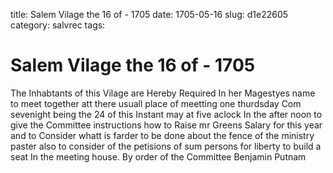 title: Salem Vilage the 16 of - 1705
date: 1705-05-16
slug: d1e22605
category: salvrec
tags: 


<div markdown class="doc" id="d1e22605">


# Salem Vilage the 16 of - 1705

The Inhabtants of this Vilage are Hereby Required In her Magestyes name to meet together att there usuall place of meetting one thurdsday Com sevenight being the 24 of this Instant may at five aclock In the after noon to give the Committee instructions how to Raise mr Greens Salary for this year and to Consider whatt is farder to be done about the fence of the ministry paster also to consider of the petisions of sum persons for liberty to build a seat In the meeting house. By order of the Committee Benjamin Putnam
</div>